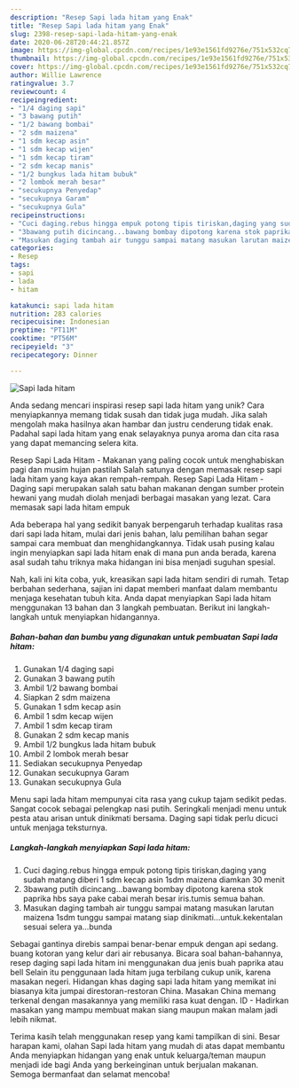 ```yaml
---
description: "Resep Sapi lada hitam yang Enak"
title: "Resep Sapi lada hitam yang Enak"
slug: 2398-resep-sapi-lada-hitam-yang-enak
date: 2020-06-28T20:44:21.857Z
image: https://img-global.cpcdn.com/recipes/1e93e1561fd9276e/751x532cq70/sapi-lada-hitam-foto-resep-utama.jpg
thumbnail: https://img-global.cpcdn.com/recipes/1e93e1561fd9276e/751x532cq70/sapi-lada-hitam-foto-resep-utama.jpg
cover: https://img-global.cpcdn.com/recipes/1e93e1561fd9276e/751x532cq70/sapi-lada-hitam-foto-resep-utama.jpg
author: Willie Lawrence
ratingvalue: 3.7
reviewcount: 4
recipeingredient:
- "1/4 daging sapi"
- "3 bawang putih"
- "1/2 bawang bombai"
- "2 sdm maizena"
- "1 sdm kecap asin"
- "1 sdm kecap wijen"
- "1 sdm kecap tiram"
- "2 sdm kecap manis"
- "1/2 bungkus lada hitam bubuk"
- "2 lombok merah besar"
- "secukupnya Penyedap"
- "secukupnya Garam"
- "secukupnya Gula"
recipeinstructions:
- "Cuci daging.rebus hingga empuk potong tipis tiriskan,daging yang sudah matang diberi 1 sdm kecap asin 1sdm maizena diamkan 30 menit"
- "3bawang putih dicincang...bawang bombay dipotong karena stok paprika hbs saya pake cabai merah besar iris.tumis semua bahan."
- "Masukan daging tambah air tunggu sampai matang masukan larutan maizena 1sdm tunggu sampai matang siap dinikmati...untuk.kekentalan sesuai selera ya...bunda"
categories:
- Resep
tags:
- sapi
- lada
- hitam

katakunci: sapi lada hitam 
nutrition: 283 calories
recipecuisine: Indonesian
preptime: "PT11M"
cooktime: "PT56M"
recipeyield: "3"
recipecategory: Dinner

---
```



![Sapi lada hitam](https://img-global.cpcdn.com/recipes/1e93e1561fd9276e/751x532cq70/sapi-lada-hitam-foto-resep-utama.jpg)

Anda sedang mencari inspirasi resep sapi lada hitam yang unik? Cara menyiapkannya memang tidak susah dan tidak juga mudah. Jika salah mengolah maka hasilnya akan hambar dan justru cenderung tidak enak. Padahal sapi lada hitam yang enak selayaknya punya aroma dan cita rasa yang dapat memancing selera kita.

Resep Sapi Lada Hitam - Makanan yang paling cocok untuk menghabiskan pagi dan musim hujan pastilah Salah satunya dengan memasak resep sapi lada hitam yang kaya akan rempah-rempah. Resep Sapi Lada Hitam - Daging sapi merupakan salah satu bahan makanan dengan sumber protein hewani yang mudah diolah menjadi berbagai masakan yang lezat. Cara memasak sapi lada hitam empuk

Ada beberapa hal yang sedikit banyak berpengaruh terhadap kualitas rasa dari sapi lada hitam, mulai dari jenis bahan, lalu pemilihan bahan segar sampai cara membuat dan menghidangkannya. Tidak usah pusing kalau ingin menyiapkan sapi lada hitam enak di mana pun anda berada, karena asal sudah tahu triknya maka hidangan ini bisa menjadi suguhan spesial.


Nah, kali ini kita coba, yuk, kreasikan sapi lada hitam sendiri di rumah. Tetap berbahan sederhana, sajian ini dapat memberi manfaat dalam membantu menjaga kesehatan tubuh kita. Anda dapat menyiapkan Sapi lada hitam menggunakan 13 bahan dan 3 langkah pembuatan. Berikut ini langkah-langkah untuk menyiapkan hidangannya.

<!--inarticleads1-->

##### Bahan-bahan dan bumbu yang digunakan untuk pembuatan Sapi lada hitam:

1. Gunakan 1/4 daging sapi
1. Gunakan 3 bawang putih
1. Ambil 1/2 bawang bombai
1. Siapkan 2 sdm maizena
1. Gunakan 1 sdm kecap asin
1. Ambil 1 sdm kecap wijen
1. Ambil 1 sdm kecap tiram
1. Gunakan 2 sdm kecap manis
1. Ambil 1/2 bungkus lada hitam bubuk
1. Ambil 2 lombok merah besar
1. Sediakan secukupnya Penyedap
1. Gunakan secukupnya Garam
1. Gunakan secukupnya Gula


Menu sapi lada hitam mempunyai cita rasa yang cukup tajam sedikit pedas. Sangat cocok sebagai pelengkap nasi putih. Seringkali menjadi menu untuk pesta atau arisan untuk dinikmati bersama. Daging sapi tidak perlu dicuci untuk menjaga teksturnya. 

<!--inarticleads2-->

##### Langkah-langkah menyiapkan Sapi lada hitam:

1. Cuci daging.rebus hingga empuk potong tipis tiriskan,daging yang sudah matang diberi 1 sdm kecap asin 1sdm maizena diamkan 30 menit
1. 3bawang putih dicincang...bawang bombay dipotong karena stok paprika hbs saya pake cabai merah besar iris.tumis semua bahan.
1. Masukan daging tambah air tunggu sampai matang masukan larutan maizena 1sdm tunggu sampai matang siap dinikmati...untuk.kekentalan sesuai selera ya...bunda


Sebagai gantinya direbis sampai benar-benar empuk dengan api sedang. buang kotoran yang kelur dari air rebusanya. Bicara soal bahan-bahannya, resep daging sapi lada hitam ini menggunakan dua jenis buah paprika atau bell Selain itu penggunaan lada hitam juga terbilang cukup unik, karena masakan negeri. Hidangan khas daging sapi lada hitam yang memikat ini biasanya kita jumpai direstoran-restoran China. Masakan China memang terkenal dengan masakannya yang memiliki rasa kuat dengan. ID - Hadirkan masakan yang mampu membuat makan siang maupun makan malam jadi lebih nikmat. 

Terima kasih telah menggunakan resep yang kami tampilkan di sini. Besar harapan kami, olahan Sapi lada hitam yang mudah di atas dapat membantu Anda menyiapkan hidangan yang enak untuk keluarga/teman maupun menjadi ide bagi Anda yang berkeinginan untuk berjualan makanan. Semoga bermanfaat dan selamat mencoba!
